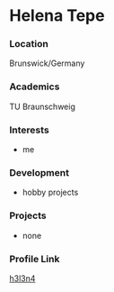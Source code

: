 # Helena Tepe

### Location

Brunswick/Germany

### Academics

TU Braunschweig

### Interests

- me

### Development

- hobby projects

### Projects

- none

### Profile Link

[h3l3n4](https://github.com/h3l3n4)
